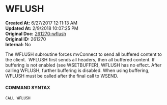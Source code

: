 # WFLUSH

<PageHeader />

**Created At:** 6/27/2017 12:11:13 AM  
**Updated At:** 2/9/2018 10:07:25 PM  
**Original Doc:** [261270-wflush](https://docs.zumasys.com/36566-mv-connect-api/261270-wflush)  
**Original ID:** 261270  
**Internal:** No  


The WFLUSH subroutine forces mvConnect to send all buffered content to the client.  WFLUSH first sends all headers, then all buffered content. If buffering is not enabled (see WSETBUFFER), WFLUSH has no effect. After calling WFLUSH, further buffering is disabled. When using buffering, WFLUSH must be called after the final call to WSEND.

#### **COMMAND SYNTAX**

```
CALL WFLUSH
```


